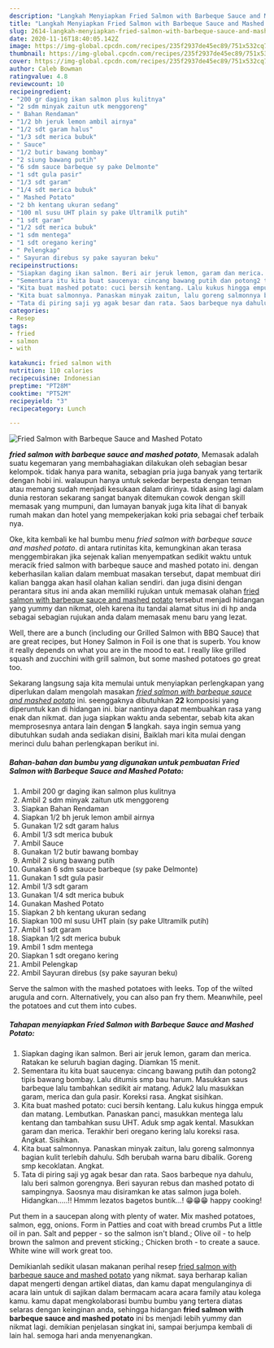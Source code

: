 ```yaml
---
description: "Langkah Menyiapkan Fried Salmon with Barbeque Sauce and Mashed Potato Lezat"
title: "Langkah Menyiapkan Fried Salmon with Barbeque Sauce and Mashed Potato Lezat"
slug: 2614-langkah-menyiapkan-fried-salmon-with-barbeque-sauce-and-mashed-potato-lezat
date: 2020-11-16T18:40:05.142Z
image: https://img-global.cpcdn.com/recipes/235f2937de45ec89/751x532cq70/fried-salmon-with-barbeque-sauce-and-mashed-potato-foto-resep-utama.jpg
thumbnail: https://img-global.cpcdn.com/recipes/235f2937de45ec89/751x532cq70/fried-salmon-with-barbeque-sauce-and-mashed-potato-foto-resep-utama.jpg
cover: https://img-global.cpcdn.com/recipes/235f2937de45ec89/751x532cq70/fried-salmon-with-barbeque-sauce-and-mashed-potato-foto-resep-utama.jpg
author: Caleb Bowman
ratingvalue: 4.8
reviewcount: 10
recipeingredient:
- "200 gr daging ikan salmon plus kulitnya"
- "2 sdm minyak zaitun utk menggoreng"
- " Bahan Rendaman"
- "1/2 bh jeruk lemon ambil airnya"
- "1/2 sdt garam halus"
- "1/3 sdt merica bubuk"
- " Sauce"
- "1/2 butir bawang bombay"
- "2 siung bawang putih"
- "6 sdm sauce barbeque sy pake Delmonte"
- "1 sdt gula pasir"
- "1/3 sdt garam"
- "1/4 sdt merica bubuk"
- " Mashed Potato"
- "2 bh kentang ukuran sedang"
- "100 ml susu UHT plain sy pake Ultramilk putih"
- "1 sdt garam"
- "1/2 sdt merica bubuk"
- "1 sdm mentega"
- "1 sdt oregano kering"
- " Pelengkap"
- " Sayuran direbus sy pake sayuran beku"
recipeinstructions:
- "Siapkan daging ikan salmon. Beri air jeruk lemon, garam dan merica. Ratakan ke seluruh bagian daging. Diamkan 15 menit."
- "Sementara itu kita buat saucenya: cincang bawang putih dan potong2 tipis bawang bombay. Lalu ditumis smp bau harum. Masukkan saus barbeque lalu tambahkan sedikit air matang. Aduk2 lalu masukkan garam, merica dan gula pasir. Koreksi rasa. Angkat sisihkan."
- "Kita buat mashed potato: cuci bersih kentang. Lalu kukus hingga empuk dan matang. Lembutkan. Panaskan panci, masukkan mentega lalu kentang dan tambahkan susu UHT. Aduk smp agak kental. Masukkan garam dan merica. Terakhir beri oregano kering lalu koreksi rasa. Angkat. Sisihkan."
- "Kita buat salmonnya. Panaskan minyak zaitun, lalu goreng salmonnya bagian kulit terlebih dahulu. Sdh berubah warna baru dibalik. Goreng smp kecoklatan. Angkat."
- "Tata di piring saji yg agak besar dan rata. Saos barbeque nya dahulu, lalu beri salmon gorengnya. Beri sayuran rebus dan mashed potato di sampingnya. Saosnya mau disiramkan ke atas salmon juga boleh. Hidangkan.....!! Hmmm lezatos bagetos buntik...! 😁😁😁 happy cooking!"
categories:
- Resep
tags:
- fried
- salmon
- with

katakunci: fried salmon with 
nutrition: 110 calories
recipecuisine: Indonesian
preptime: "PT28M"
cooktime: "PT52M"
recipeyield: "3"
recipecategory: Lunch

---
```



![Fried Salmon with Barbeque Sauce and Mashed Potato](https://img-global.cpcdn.com/recipes/235f2937de45ec89/751x532cq70/fried-salmon-with-barbeque-sauce-and-mashed-potato-foto-resep-utama.jpg)

<b><i>fried salmon with barbeque sauce and mashed potato</i></b>, Memasak adalah suatu kegemaran yang membahagiakan dilakukan oleh sebagian besar kelompok. tidak hanya para wanita, sebagian pria juga banyak yang tertarik dengan hobi ini. walaupun hanya untuk sekedar berpesta dengan teman atau memang sudah menjadi kesukaan dalam dirinya. tidak asing lagi dalam dunia restoran sekarang sangat banyak ditemukan cowok dengan skill memasak yang mumpuni, dan lumayan banyak juga kita lihat di banyak rumah makan dan hotel yang mempekerjakan koki pria sebagai chef terbaik nya.

Oke, kita kembali ke hal bumbu menu <i>fried salmon with barbeque sauce and mashed potato</i>. di antara rutinitas kita, kemungkinan akan terasa menggembirakan jika sejenak kalian menyempatkan sedikit waktu untuk meracik fried salmon with barbeque sauce and mashed potato ini. dengan keberhasilan kalian dalam membuat masakan tersebut, dapat membuat diri kalian bangga akan hasil olahan kalian sendiri. dan juga disini dengan perantara situs ini anda akan memiliki rujukan untuk memasak olahan <u>fried salmon with barbeque sauce and mashed potato</u> tersebut menjadi hidangan yang yummy dan nikmat, oleh karena itu tandai alamat situs ini di hp anda sebagai sebagian rujukan anda dalam memasak menu baru yang lezat.

Well, there are a bunch (including our Grilled Salmon with BBQ Sauce) that are great recipes, but Honey Salmon in Foil is one that is superb. You know it really depends on what you are in the mood to eat. I really like grilled squash and zucchini with grill salmon, but some mashed potatoes go great too.


Sekarang langsung saja kita memulai untuk menyiapkan perlengkapan yang diperlukan dalam mengolah masakan <u><i>fried salmon with barbeque sauce and mashed potato</i></u> ini. seenggaknya dibutuhkan <b>22</b> komposisi yang diperuntuk kan di hidangan ini. biar nantinya dapat membuahkan rasa yang enak dan nikmat. dan juga siapkan waktu anda sebentar, sebab kita akan memprosesnya antara lain dengan <b>5</b> langkah. saya ingin semua yang dibutuhkan sudah anda sediakan disini, Baiklah mari kita mulai dengan merinci dulu bahan perlengkapan berikut ini.

<!--inarticleads1-->

##### Bahan-bahan dan bumbu yang digunakan untuk pembuatan Fried Salmon with Barbeque Sauce and Mashed Potato:

1. Ambil 200 gr daging ikan salmon plus kulitnya
1. Ambil 2 sdm minyak zaitun utk menggoreng
1. Siapkan  Bahan Rendaman
1. Siapkan 1/2 bh jeruk lemon ambil airnya
1. Gunakan 1/2 sdt garam halus
1. Ambil 1/3 sdt merica bubuk
1. Ambil  Sauce
1. Gunakan 1/2 butir bawang bombay
1. Ambil 2 siung bawang putih
1. Gunakan 6 sdm sauce barbeque (sy pake Delmonte)
1. Gunakan 1 sdt gula pasir
1. Ambil 1/3 sdt garam
1. Gunakan 1/4 sdt merica bubuk
1. Gunakan  Mashed Potato
1. Siapkan 2 bh kentang ukuran sedang
1. Siapkan 100 ml susu UHT plain (sy pake Ultramilk putih)
1. Ambil 1 sdt garam
1. Siapkan 1/2 sdt merica bubuk
1. Ambil 1 sdm mentega
1. Siapkan 1 sdt oregano kering
1. Ambil  Pelengkap
1. Ambil  Sayuran direbus (sy pake sayuran beku)


Serve the salmon with the mashed potatoes with leeks. Top of the wilted arugula and corn. Alternatively, you can also pan fry them. Meanwhile, peel the potatoes and cut them into cubes. 

<!--inarticleads2-->

##### Tahapan menyiapkan Fried Salmon with Barbeque Sauce and Mashed Potato:

1. Siapkan daging ikan salmon. Beri air jeruk lemon, garam dan merica. Ratakan ke seluruh bagian daging. Diamkan 15 menit.
1. Sementara itu kita buat saucenya: cincang bawang putih dan potong2 tipis bawang bombay. Lalu ditumis smp bau harum. Masukkan saus barbeque lalu tambahkan sedikit air matang. Aduk2 lalu masukkan garam, merica dan gula pasir. Koreksi rasa. Angkat sisihkan.
1. Kita buat mashed potato: cuci bersih kentang. Lalu kukus hingga empuk dan matang. Lembutkan. Panaskan panci, masukkan mentega lalu kentang dan tambahkan susu UHT. Aduk smp agak kental. Masukkan garam dan merica. Terakhir beri oregano kering lalu koreksi rasa. Angkat. Sisihkan.
1. Kita buat salmonnya. Panaskan minyak zaitun, lalu goreng salmonnya bagian kulit terlebih dahulu. Sdh berubah warna baru dibalik. Goreng smp kecoklatan. Angkat.
1. Tata di piring saji yg agak besar dan rata. Saos barbeque nya dahulu, lalu beri salmon gorengnya. Beri sayuran rebus dan mashed potato di sampingnya. Saosnya mau disiramkan ke atas salmon juga boleh. Hidangkan.....!! Hmmm lezatos bagetos buntik...! 😁😁😁 happy cooking!


Put them in a saucepan along with plenty of water. Mix mashed potatoes, salmon, egg, onions. Form in Patties and coat with bread crumbs Put a little oil in pan. Salt and pepper - so the salmon isn&#39;t bland.; Olive oil - to help brown the salmon and prevent sticking.; Chicken broth - to create a sauce. White wine will work great too. 

Demikianlah sedikit ulasan makanan perihal resep <u>fried salmon with barbeque sauce and mashed potato</u> yang nikmat. saya berharap kalian dapat mengerti dengan artikel diatas, dan kamu dapat mengulanginya di acara lain untuk di sajikan dalam bermacam acara acara family atau kolega kamu. kamu dapat mengkolaborasi bumbu bumbu yang tertera diatas selaras dengan keinginan anda, sehingga hidangan <b>fried salmon with barbeque sauce and mashed potato</b> ini bs menjadi lebih yummy dan nikmat lagi. demikian penjelasan singkat ini, sampai berjumpa kembali di lain hal. semoga hari anda menyenangkan.
